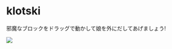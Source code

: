 # klotski
邪魔なブロックをドラッグで動かして娘を外にだしてあげましょう!

![](https://github.com/inooooo/klotski/blob/master/demo.gif)